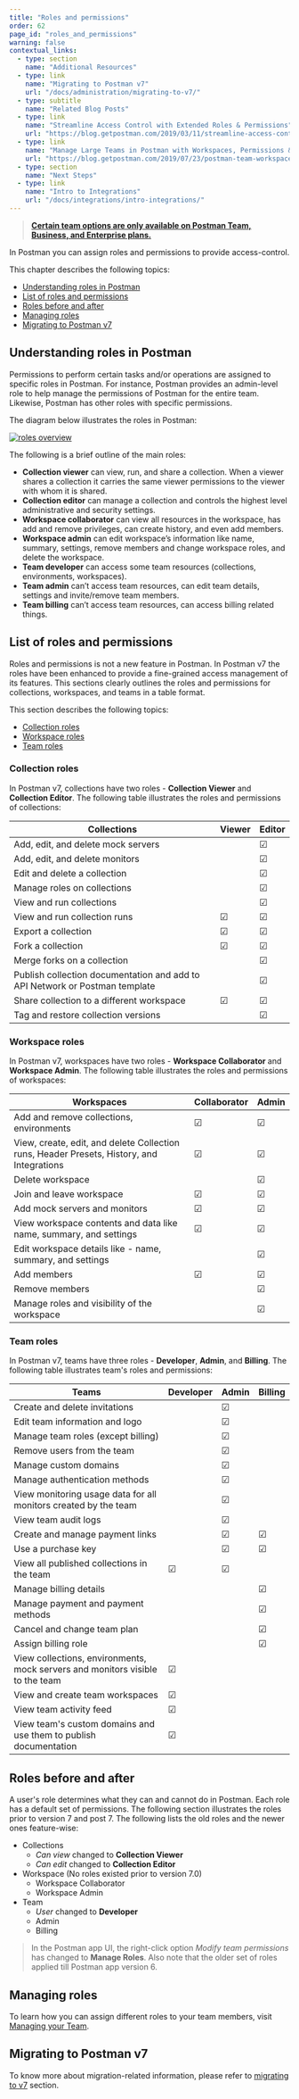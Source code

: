 ```yaml
---
title: "Roles and permissions"
order: 62
page_id: "roles_and_permissions"
warning: false
contextual_links:
  - type: section
    name: "Additional Resources"
  - type: link
    name: "Migrating to Postman v7"
    url: "/docs/administration/migrating-to-v7/"
  - type: subtitle
    name: "Related Blog Posts"
  - type: link
    name: "Streamline Access Control with Extended Roles & Permissions"
    url: "https://blog.getpostman.com/2019/03/11/streamline-access-control-with-extended-roles-permissions/?_ga=2.109343365.1078379737.1571761632-963694147.1565912089"
  - type: link
    name: "Manage Large Teams in Postman with Workspaces, Permissions & More"
    url: "https://blog.getpostman.com/2019/07/23/postman-team-workspaces-and-permissions/?_ga=2.109343365.1078379737.1571761632-963694147.1565912089"
  - type: section
    name: "Next Steps"
  - type: link
    name: "Intro to Integrations"
    url: "/docs/integrations/intro-integrations/"
---
```

> __[Certain team options are only available on Postman Team, Business, and Enterprise plans.](https://www.getpostman.com/pricing)__

In Postman you can assign roles and permissions to provide access-control.

This chapter describes the following topics:

* [Understanding roles in Postman](#understanding-roles-in-postman)
* [List of roles and permissions](#list-of-roles-and-permissions)
* [Roles before and after](#roles-before-and-after)
* [Managing roles](#managing-roles)
* [Migrating to Postman v7](#migrating-to-postman-v7)

## Understanding roles in Postman

Permissions to perform certain tasks and/or operations are assigned to
specific roles in Postman. For instance, Postman provides an admin-level role to help manage the permissions of Postman for the entire team. Likewise, Postman has other roles with specific permissions.

The diagram below illustrates the roles in Postman:

[![roles overview](https://assets.postman.com/postman-docs/RBAC3.png)](https://assets.postman.com/postman-docs/RBAC3.png)

The following is a brief outline of the main roles:

* **Collection viewer** can view, run, and share a collection. When a viewer shares a collection it carries the same viewer permissions to the viewer with whom it is shared.
* **Collection editor** can manage a collection and controls the highest level administrative and security settings.
* **Workspace collaborator** can view all resources in the workspace, has add and remove privileges, can create history, and even add members.
* **Workspace admin** can edit workspace’s information like name, summary, settings, remove members and change workspace roles, and delete the workspace.
* **Team developer** can access some team resources (collections, environments, workspaces).
* **Team admin** can’t access team resources, can edit team details, settings and invite/remove team members.
* **Team billing** can’t access team resources, can access billing related things.

## List of roles and permissions

Roles and permissions is not a new feature in Postman. In Postman v7 the roles have been enhanced to provide a fine-grained access management of its features. This sections clearly outlines the roles and permissions for collections, workspaces, and teams in a table format.

This section describes the following topics:

* [Collection roles](#collection-roles)
* [Workspace roles](#workspace-roles)
* [Team roles](#team-roles)

### Collection roles

In Postman v7, collections have two roles - **Collection Viewer** and **Collection Editor**. The following table illustrates the roles and permissions of collections:

| Collections |   Viewer   | Editor |
| ---   |   ---     | ---   |
| Add, edit, and delete mock servers  |         | &#9745;   |
| Add, edit, and delete monitors |       | &#9745;    |
| Edit and delete a collection |       | &#9745;    |
| Manage roles on collections  |     | &#9745;  |
| View and run collections  |     | &#9745;  |
| View and run collection runs  |   &#9745;    | &#9745;  |
| Export a collection  |   &#9745;   | &#9745;   |
| Fork a collection |   &#9745;   | &#9745;   |
| Merge forks on a collection  |         | &#9745;   |
| Publish collection documentation and add to API Network or Postman template  |      | &#9745;  |
| Share collection to a different workspace  |  &#9745;  | &#9745;   |
| Tag and restore collection versions   |    | &#9745;   |

### Workspace roles

In Postman v7, workspaces have two roles - **Workspace Collaborator** and **Workspace Admin**. The following table illustrates the roles and permissions of workspaces:

| Workspaces |   Collaborator   | Admin |
| ---   |   ---     | ---   |
| Add and remove collections, environments |  &#9745;        | &#9745;   |
| View, create, edit, and delete Collection runs, Header Presets, History, and Integrations |   &#9745;     | &#9745;    |
| Delete workspace|       | &#9745;    |
| Join and leave workspace |  &#9745;    | &#9745;  |
| Add mock servers and monitors  |   &#9745;    | &#9745;  |
| View workspace contents and data like name, summary, and settings |   &#9745;   | &#9745;   |
| Edit workspace details like - name, summary, and settings |     | &#9745;   |
| Add members |  &#9745;   | &#9745;   |
| Remove members  |      | &#9745;  |
| Manage roles and visibility of the workspace |    | &#9745;   |

### Team roles

In Postman v7, teams have three roles - **Developer**, **Admin**, and **Billing**. The following table illustrates team's roles and permissions:

| Teams | Developer | Admin | Billing |
| ---   |   ---     | ---   | ------- |
| Create and delete invitations  |         | &#9745;   |
| Edit team information and logo |       | &#9745;    |
| Manage team roles (except billing)|       | &#9745;    |
| Remove users from the team |     | &#9745;  |
| Manage custom domains  |      | &#9745;  |
| Manage authentication methods |      | &#9745;   |
| View monitoring usage data for all monitors created by the team|      | &#9745;   |
| View team audit logs  |    | &#9745;   |
| Create and manage payment links  |    | &#9745;   | &#9745;
| Use a purchase key  |    | &#9745;   | &#9745;
| View all published collections in the team  | &#9745;    | &#9745;   |
| Manage billing details  |   |    | &#9745;   |
| Manage payment and payment methods |    |    | &#9745;   |
| Cancel and change team plan  |    |    | &#9745;
| Assign billing role  |    |    | &#9745;
| View collections, environments, mock servers and monitors visible to the team  |   &#9745; |    |
| View and create team workspaces | &#9745;   |   |
| View team activity feed  | &#9745;   |    |
| View team's custom domains and use them to publish documentation  | &#9745;   |    |

## Roles before and after

A user's role determines what they can and cannot do in Postman. Each role has a default set of permissions. The following section illustrates the roles prior to version 7 and post 7. The following lists the old roles and the newer ones feature-wise:

* Collections
    * *Can view* changed to **Collection Viewer**
    * *Can edit* changed to **Collection Editor**
* Workspace (No roles existed prior to version 7.0)
    * Workspace Collaborator
    * Workspace Admin
* Team
    * *User* changed to **Developer**
    * Admin
    * Billing

> In the Postman app UI, the right-click option *Modify team permissions* has changed to **Manage Roles**. Also note that the older set of roles applied till Postman app version 6.

## Managing roles

To learn how you can assign different roles to your team members, visit [Managing your Team](/docs/postman/collaboration/managing-your-team/).

## Migrating to Postman v7

To know more about migration-related information, please refer to [migrating to v7](/docs/administration/migrating-to-v7/) section.
